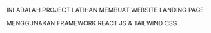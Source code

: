 INI ADALAH PROJECT LATIHAN MEMBUAT WEBSITE LANDING PAGE 

MENGGUNAKAN FRAMEWORK REACT JS & TAILWIND CSS
